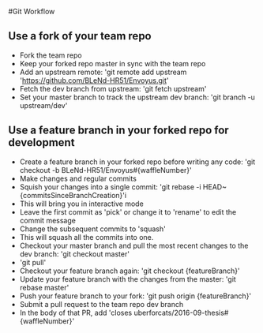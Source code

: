 
#Git Workflow
## Use a fork of your team repo

* Fork the team repo
* Keep your forked repo master in sync with the team repo
* Add an upstream remote: 'git remote add upstream 'https://github.com/BLeNd-HR51/Envoyus.git'
* Fetch the dev branch from upstream: 'git fetch upstream'
* Set your master branch to track the upstream dev branch: 'git branch -u upstream/dev'

## Use a feature branch in your forked repo for development

* Create a feature branch in your forked repo before writing any code: 'git checkout -b BLeNd-HR51/Envoyus#{waffleNumber}'
* Make changes and regular commits
* Squish your changes into a single commit: 'git rebase -i HEAD~{commitsSinceBranchCreation}'i 
 * This will bring you in interactive mode
 * Leave the first commit as 'pick' or change it to 'rename' to edit the commit message
 * Change the subsequent commits to 'squash'
 * This will squash all the commits into one.
* Checkout your master branch and pull the most recent changes to the dev branch: 'git checkout master'
 * 'git pull'
* Checkout your feature branch again: 'git checkout {featureBranch}'
* Update your feature branch with the changes from the master: 'git rebase master'
* Push your feature branch to your fork: 'git push origin {featureBranch}'
* Submit a pull request to the team repo dev branch
* In the body of that PR, add 'closes uberforcats/2016-09-thesis#{waffleNumber}'